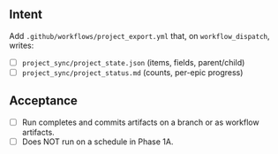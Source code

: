 <!--
title: Test3-ci: Phase 1A — add Project Exporter workflow (manual trigger)
labels: ["test","ci","CI/CD-phase:phase-1a"]
uid: test3-ci-cd-phase1a-workflow
parent_uid: test3-ci-cd-phase1a-epic

# Project field mappings (exact names from our Project policy):
project: "test"
-->

## Intent

Add `.github/workflows/project_export.yml` that, on `workflow_dispatch`, writes:

- [ ] `project_sync/project_state.json` (items, fields, parent/child)
- [ ] `project_sync/project_status.md` (counts, per-epic progress)

## Acceptance

- [ ] Run completes and commits artifacts on a branch or as workflow artifacts.
- [ ] Does NOT run on a schedule in Phase 1A.
